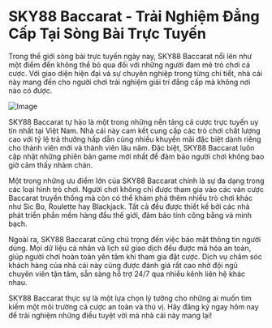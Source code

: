 # SKY88 Baccarat - Trải Nghiệm Đẳng Cấp Tại Sòng Bài Trực Tuyến

Trong thế giới sòng bài trực tuyến ngày nay, SKY88 Baccarat nổi lên như một điểm đến không thể bỏ qua đối với những người đam mê trò chơi cá cược. Với giao diện hiện đại và sự chuyên nghiệp trong từng chi tiết, nhà cái này mang đến cho người chơi trải nghiệm giải trí đẳng cấp mà không nơi nào có được.

![Image](https://github.com/user-attachments/assets/bd51ea9f-0666-407b-a7a7-98ead6de688c)

SKY88 Baccarat tự hào là một trong những nền tảng cá cược trực tuyến uy tín nhất tại Việt Nam. Nhà cái này cam kết cung cấp các trò chơi chất lượng cao với tỷ lệ trả thưởng hấp dẫn cùng nhiều khuyến mãi đặc biệt dành riêng cho thành viên mới và thành viên lâu năm. Đặc biệt, SKY88 Baccarat luôn cập nhật những phiên bản game mới nhất để đảm bảo người chơi không bao giờ cảm thấy nhàm chán.

Một trong những ưu điểm lớn của SKY88 Baccarat chính là sự đa dạng trong các loại hình trò chơi. Người chơi không chỉ được tham gia vào các ván cược Baccarat truyền thống mà còn có thể khám phá thêm nhiều trò chơi khác như Sic Bo, Roulette hay Blackjack. Tất cả đều được thiết kế bởi các nhà phát triển phần mềm hàng đầu thế giới, đảm bảo tính công bằng và minh bạch.

Ngoài ra, SKY88 Baccarat cũng chú trọng đến việc bảo mật thông tin người dùng. Mọi dữ liệu cá nhân và lịch sử giao dịch đều được mã hóa an toàn, giúp người chơi hoàn toàn yên tâm khi tham gia đặt cược. Dịch vụ chăm sóc khách hàng của nhà cái này cũng được đánh giá rất cao nhờ đội ngũ chuyên viên tận tâm, sẵn sàng hỗ trợ 24/7 qua nhiều kênh liên hệ khác nhau.

SKY88 Baccarat thực sự là một lựa chọn lý tưởng cho những ai muốn tìm kiếm một môi trường cá cược an toàn và thú vị. Hãy đăng ký ngay hôm nay để trải nghiệm những điều tuyệt vời mà nhà cái này mang lại!